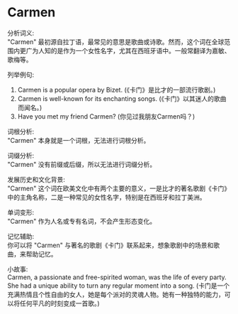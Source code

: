 # Carmen

分析词义:  
"Carmen" 最初源自拉丁语，最常见的意思是歌曲或诗歌。然而，这个词在全球范围内更广为人知的是作为一个女性名字，尤其在西班牙语中。一般常翻译为嘉敏、歌梅等。

  

列举例句:

  

1.  Carmen is a popular opera by Bizet. (《卡门》是比才的一部流行歌剧。)
2.  Carmen is well-known for its enchanting songs. (《卡门》以其迷人的歌曲而闻名。)
3.  Have you met my friend Carmen? (你见过我朋友Carmen吗？)

  

词根分析:  
"Carmen" 本身就是一个词根，无法进行词根分析。

  

词缀分析:  
"Carmen" 没有前缀或后缀，所以无法进行词缀分析。

  

发展历史和文化背景:  
"Carmen" 这个词在欧美文化中有两个主要的意义，一是比才的著名歌剧《卡门》中的主角名称，二是一种常见的女性名字，特别是在西班牙和拉丁美洲。

  

单词变形:  
"Carmen" 作为人名或专有名词，不会产生形态变化。

  

记忆辅助:  
你可以将 "Carmen" 与著名的歌剧《卡门》联系起来，想象歌剧中的场景和歌曲，来帮助记忆。

  

小故事:  
Carmen, a passionate and free-spirited woman, was the life of every party. She had a unique ability to turn any regular moment into a song. (卡门是一个充满热情且个性自由的女人，她是每个派对的灵魂人物。她有一种独特的能力，可以将任何平凡的时刻变成一首歌。)
